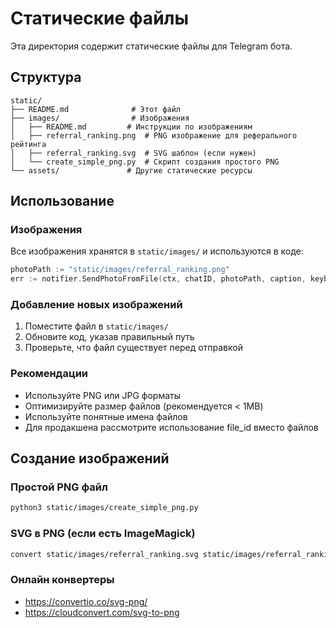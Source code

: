# Статические файлы

Эта директория содержит статические файлы для Telegram бота.

## Структура

```
static/
├── README.md              # Этот файл
├── images/                # Изображения
│   ├── README.md         # Инструкции по изображениям
│   ├── referral_ranking.png  # PNG изображение для реферального рейтинга
│   ├── referral_ranking.svg  # SVG шаблон (если нужен)
│   └── create_simple_png.py  # Скрипт создания простого PNG
└── assets/               # Другие статические ресурсы
```

## Использование

### Изображения

Все изображения хранятся в `static/images/` и используются в коде:

```go
photoPath := "static/images/referral_ranking.png"
err := notifier.SendPhotoFromFile(ctx, chatID, photoPath, caption, keyboard)
```

### Добавление новых изображений

1. Поместите файл в `static/images/`
2. Обновите код, указав правильный путь
3. Проверьте, что файл существует перед отправкой

### Рекомендации

- Используйте PNG или JPG форматы
- Оптимизируйте размер файлов (рекомендуется < 1MB)
- Используйте понятные имена файлов
- Для продакшена рассмотрите использование file_id вместо файлов

## Создание изображений

### Простой PNG файл

```bash
python3 static/images/create_simple_png.py
```

### SVG в PNG (если есть ImageMagick)

```bash
convert static/images/referral_ranking.svg static/images/referral_ranking.png
```

### Онлайн конвертеры

- https://convertio.co/svg-png/
- https://cloudconvert.com/svg-to-png
